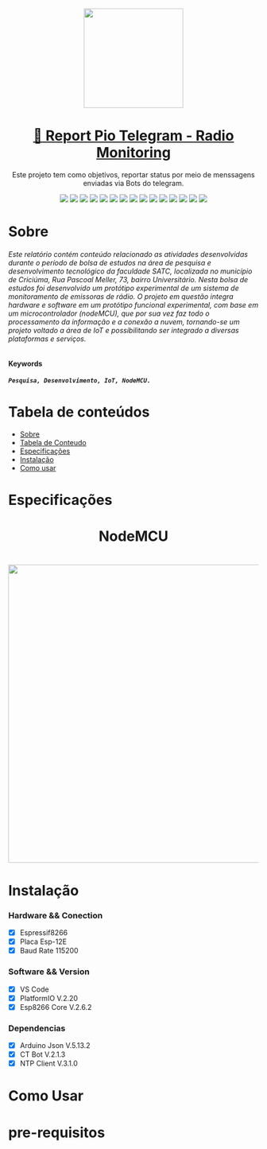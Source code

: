 <h1 align="center">
  <a align="center" href="https://web.satc.edu.br/">
    <img width="200" src="https://user-images.githubusercontent.com/56330822/100784852-95990a80-33ee-11eb-9da4-35ec41f30edc.png">
  </a>
</h1>

<h1 align="center">
  <a align="center" href="https://github.com/Marcelo-C0D3/RPT_V1.0">🔗 Report Pio Telegram - Radio Monitoring</a>
</h1>


<p align="center">Este projeto tem como objetivos, reportar status por meio de menssagens enviadas via Bots do telegram.</p>

<p align="center">
  <img src="https://img.shields.io/badge/VSCode-PlatformIO-yellow?style=flat"/>
  <img src="https://img.shields.io/badge/PlatformIO-V.2.2.0-yellow"/>
  <img src="https://img.shields.io/badge/Espressif8266-V.2.6.2-yellow"/>
  <img src="https://img.shields.io/badge/Esp-NodeMCU-green?style=flat"/>
  <img src="https://img.shields.io/badge/Esp-Esp--12E-blue?style=flat"/>
  <img src="https://img.shields.io/badge/licence-Open-blue?style=flat"/>
  <img src="https://img.shields.io/badge/platform-espressif8266-blue?style=flat"/>
  <img src="https://img.shields.io/badge/framework-Arduino-yellow?style=flat"/>
  <img src="https://img.shields.io/badge/monitor--speed-115200-red?style=flat"/>
  <img src="https://img.shields.io/badge/lib--dep-CTBot-brightgreen?style=flat"/>
  <img src="https://img.shields.io/badge/lib--dep-NTPClient-brightgreen?style=flat"/>
  <img src="https://img.shields.io/badge/lib--dep-ArduinoJson-brightgreen?style=flat"/>
  <img src="https://img.shields.io/badge/ArduinoJson-V.5.13.2-red?style=flat"/>
  <img src="https://img.shields.io/badge/CTBot-V.2.1.3-red?style=flat"/>
  <img src="https://img.shields.io/badge/NTPClient-V.3.1.0-red?style=flat"/>
</p>

# Sobre
###### Este relatório contém conteúdo relacionado as atividades desenvolvidas durante o período de bolsa de estudos na área de pesquisa e desenvolvimento tecnológico da faculdade SATC, localizada no município de Criciúma, Rua Pascoal Meller, 73, bairro Universitário. Nesta bolsa de estudos foi desenvolvido um protótipo experimental de um sistema de monitoramento de emissoras de rádio. O projeto em questão integra hardware e software em um protótipo funcional experimental, com base em um microcontrolador (nodeMCU), que por sua vez faz todo o processamento da informação e a conexão a nuvem, tornando-se um projeto voltado a área de IoT e possibilitando ser integrado a diversas plataformas e serviços.

#### Keywords
##### ``` Pesquisa, Desenvolvimento, IoT, NodeMCU. ```

Tabela de conteúdos
=================
<!--ts-->
   * [Sobre](#sobre)
   * [Tabela de Conteudo](#tabela-de-conteudo)
   * [Especificações](#especificações)
   * [Instalação](#instalação)
   * [Como usar](#como-usar)
<!--te-->

# Especificações
<h1 align="center">
  NodeMCU
 </h1>
<h1 align="center">
  <a align="center" href="https://www.nodemcu.com/index_en.html">
    <img width="600" src="https://user-images.githubusercontent.com/56330822/100844664-ea726a80-345a-11eb-8f08-16a0e13dc470.PNG">
  </a>
</h1>

# Instalação
### Hardware && Conection
- [X] Espressif8266
- [X] Placa Esp-12E
- [X] Baud Rate 115200
### Software && Version
- [X] VS Code
- [X] PlatformIO V.2.20
- [X] Esp8266 Core V.2.6.2
### Dependencias
- [X] Arduino Json V.5.13.2
- [X] CT Bot V.2.1.3
- [X] NTP Client V.3.1.0

# Como Usar


# pre-requisitos
